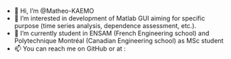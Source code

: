 - 👋 Hi, I’m @Matheo-KAEMO
- 👀 I’m interested in development of Matlab GUI aiming for specific purpose (time series analysis, dependence assessment, etc.).
- 🌱 I’m currently student in ENSAM (French Engineering school) and Polytechnique Montréal (Canadian Engineering school) as MSc student
- 📫 You can reach me on GitHub or at : 

<!---
Matheo-KAEMO/Matheo-KAEMO is a ✨ special ✨ repository because its `README.md` (this file) appears on your GitHub profile.
You can click the Preview link to take a look at your changes.
--->

